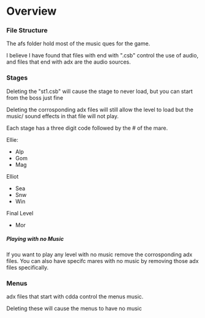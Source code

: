 # Overview

### File Structure

The afs folder hold most of the music ques for the game.

I believe I have found that files with end with ".csb" control the use of audio, and files that end with adx are the audio sources.

### Stages

Deleting the "st1.csb" will cause the stage to never load, but you can start from the boss just fine

Deleting the corrosponding adx files will still allow the level to load but the music/ sound effects in that file will not play.

Each stage has a three digit code followed by the # of the mare.

Ellie:
- Alp
- Gom
- Mag

Elliot
- Sea
- Snw
- Win

Final Level
- Mor

##### Playing with no Music

If you want to play any level with no music remove the corrosponding adx files.
You can also have specifc mares with no music by removing those adx files specifically.

### Menus

adx files that start with cdda control the menus music.

Deleting these will cause the menus to have no music
